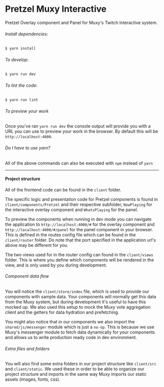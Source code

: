 # Pretzel Muxy Interactive

Pretzel Overlay component and Panel for Muxy's Twitch Interactive system.

###### Install dependencies:

```bash
$ yarn install
```

###### To develop:

```bash
$ yarn run dev
```

###### To lint the code:

```bash
$ yarn run lint
```

###### To preview your work

Once you've ran `yarn run dev` the console output will provide you with a URL
you can use to preview your work in the browser. By default this will be
`http://localhost:4000`.

###### Do I have to use yarn?

All of the above commands can also be executed with `npm` instead of `yarn`

***

#### Project structure

All of the frontend code can be found in the `client` folder.

The specific logic and presentation code for Pretzel components is found in
`client/components/Pretzel` and their respective subfolder, `NowPlaying` for the
interactive overlay component and `WhatsPlaying` for the panel.

To preview the components when running in dev mode you can navigate the
application to `http://localhost:4000/#` for the overlay component and
`http://localhost:4000/#/panel` for the panel component in your browser. This is
defined in the routes config file which can be found in the `client/router`
folder. Do note that the port specified in the application url's above may be
different for you.

The two views used for in the router config can found in the `client/views`
folder. This is where you define which components will be rendered in the view,
and is only used by you during development.

###### Component data flow

You will notice the `client/store/index` file, which is used to provide our
components with sample data. Your components will normally get this data from
the Muxy system, but during development it's useful to have this mocked up. We
also used this setup to mock the Muxy vote aggregation client and the getters
for data hydration and prefetching.

You might also notice that in our components we also import the
`shared/js/messenger` module which is just a `no-op`. This is because we use
Muxy's messenger module to fetch data dynamically for your components and allows
us to write production ready code in dev environment.

###### Extra files and folders

You will also find some extra folders in our project structure like `client/src`
and `client/static`. We used these in order to be able to organize our project
structure and imports in the same way Muxy imports our static assets (images,
fonts, css).
